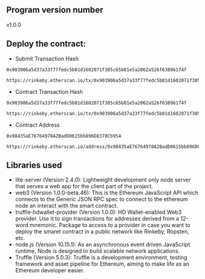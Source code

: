 ##  Program version number
v1.0.0

##  Deploy the contract:
- Submit Transaction Hash
```
0x903906a5d37a33f77fedc5b01d1602071f305c65b81e5a2062a526f63896174f
```
```
https://rinkeby.etherscan.io/tx/0x903906a5d37a33f77fedc5b01d1602071f305c65b81e5a2062a526f63896174f
```
- Contract Transaction Hash
```
0x903906a5d37a33f77fedc5b01d1602071f305c65b81e5a2062a526f63896174f
```
```
https://rinkeby.etherscan.io/tx/0x903906a5d37a33f77fedc5b01d1602071f305c65b81e5a2062a526f63896174f
```
- Contract Address 
```
0x98435aE76764978A2BadD0615bb896D8378Cb954
```
```
https://rinkeby.etherscan.io/address/0x98435aE76764978A2BadD0615bb896D8378Cb954
```
##  Libraries used
- lite-server (Version 2.4.0): Lightweight development only node server that serves a web app for the client part of the project.
- web3 (Version 1.0.0-beta.46): This is the Ethereum JavaScript API which connects to the Generic JSON RPC spec to connect to the ethereum node an interact with the smart contract.
- truffle-hdwallet-provider (Version 1.0.0): HD Wallet-enabled Web3 provider. Use it to sign transactions for addresses derived from a 12-word mnemonic. Package to access to a provider in case you want to deploy the smaret contract in a public network like Rinkeby, Ropsten, etc.
- node.js (Version 10.15.1): As an asynchronous event driven JavaScript runtime, Node is designed to build scalable network applications.
- Truffle (Version 5.0.3): Truffle is a development environment, testing framework and asset pipeline for Ethereum, aiming to make life as an Ethereum developer easier.
